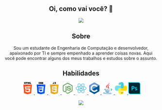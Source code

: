 <div align="center">

## Oi, como vai você? 👋

<p >
  <a href="https://github.com/tbahiasantos"><img src="https://readme-typing-svg.herokuapp.com?color=%230077ff&center=true&vCenter=true&lines=Bem-vindo(a)+ao+meu+GitHub;Eu+sou+o+Thiago;Estudante+de+Eng.+de+Computação;CEFET-MG+%2C+Belo+Horizonte+<3"></a>
</p>

## Sobre

Sou um estudante de Engenharia de Computação e desenvolvedor, apaixonado por TI e sempre empenhado a aprender coisas novas. Aqui você pode encontrar alguns dos meus trabalhos e estudos sobre o assunto.

## Habilidades

<p align="center"> 
<a href="https://www.w3.org/html/" target="_blank" rel="noreferrer"> <img src="https://github.com/tbahiasantos/tbahiasantos/blob/main/img/html.png" alt="html5" width="40" height="40"/> </a> 
<a href="https://www.w3schools.com/css/" target="_blank" rel="noreferrer"> <img src="https://github.com/tbahiasantos/tbahiasantos/blob/main/img/css.png" alt="css3" width="40" height="40"/> </a> 
<a href="https://developer.mozilla.org/en-US/docs/Web/JavaScript" target="_blank" rel="noreferrer"> <img src="https://github.com/tbahiasantos/tbahiasantos/blob/main/img/js.png" alt="javascript" width="40" height="40"/> </a> 
<a href="https://nodejs.org/" target="_blank" rel="noreferrer"> <img src="https://github.com/tbahiasantos/tbahiasantos/blob/main/img/nodejs.png" width="40" height="40"/> </a> 
<a href="https://react.dev/" target="_blank" rel="noreferrer"> <img src="https://github.com/tbahiasantos/tbahiasantos/blob/main/img/react.png" alt="react" width="40" height="40"/> </a>
<a href="https://www.learn-c.org/" target="_blank" rel="noreferrer"> <img src="https://github.com/tbahiasantos/tbahiasantos/blob/main/img/c.png" alt="c" width="40" height="40"/> </a>
<a href="https://www.java.com/" target="_blank" rel="noreferrer"> <img src="https://github.com/tbahiasantos/tbahiasantos/blob/main/img/java.png" alt="java" width="40" height="40"/> </a>
<a href="https://www.python.org/" target="_blank" rel="noreferrer"> <img src="https://github.com/tbahiasantos/tbahiasantos/blob/main/img/python.png" alt="python" width="40" height="40"/> </a>
<a href="https://www.photoshop.com/" target="_blank" rel="noreferrer"> <img src="https://github.com/tbahiasantos/tbahiasantos/blob/main/img/photoshop.png" alt="photoshop" width="40" height="40"/> </a> 
</p>

<a href="https://github.com/anuraghazra/github-readme-stats"><img align="center" src="https://github-readme-stats.vercel.app/api/top-langs/?username=tbahiasantos&layout=compact&theme=tokyonight&hide_border=true" /></a>

</div>
